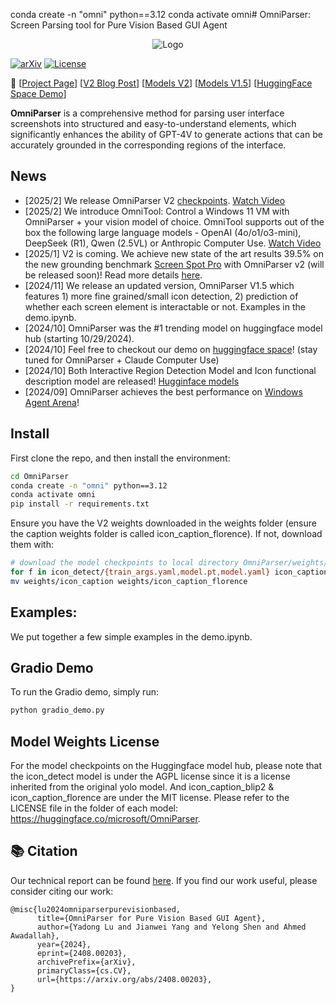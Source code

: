 conda create -n "omni" python==3.12
conda activate omni# OmniParser: Screen Parsing tool for Pure Vision Based GUI Agent

<p align="center">
  <img src="imgs/logo.png" alt="Logo">
</p>

[![arXiv](https://img.shields.io/badge/Paper-green)](https://arxiv.org/abs/2408.00203)
[![License](https://img.shields.io/badge/License-MIT-yellow.svg)](https://opensource.org/licenses/MIT)

📢 [[Project Page](https://microsoft.github.io/OmniParser/)] [[V2 Blog Post](https://www.microsoft.com/en-us/research/articles/omniparser-v2-turning-any-llm-into-a-computer-use-agent/)] [[Models V2](https://huggingface.co/microsoft/OmniParser-v2.0)] [[Models V1.5](https://huggingface.co/microsoft/OmniParser)] [[HuggingFace Space Demo](https://huggingface.co/spaces/microsoft/OmniParser-v2)]

**OmniParser** is a comprehensive method for parsing user interface screenshots into structured and easy-to-understand elements, which significantly enhances the ability of GPT-4V to generate actions that can be accurately grounded in the corresponding regions of the interface. 

## News
- [2025/2] We release OmniParser V2 [checkpoints](https://huggingface.co/microsoft/OmniParser-v2.0). [Watch Video](https://1drv.ms/v/c/650b027c18d5a573/EWXbVESKWo9Buu6OYCwg06wBeoM97C6EOTG6RjvWLEN1Qg?e=alnHGC)
- [2025/2] We introduce OmniTool: Control a Windows 11 VM with OmniParser + your vision model of choice. OmniTool supports out of the box the following large language models - OpenAI (4o/o1/o3-mini), DeepSeek (R1), Qwen (2.5VL) or Anthropic Computer Use. [Watch Video](https://1drv.ms/v/c/650b027c18d5a573/EehZ7RzY69ZHn-MeQHrnnR4BCj3by-cLLpUVlxMjF4O65Q?e=8LxMgX)
- [2025/1] V2 is coming. We achieve new state of the art results 39.5% on the new grounding benchmark [Screen Spot Pro](https://github.com/likaixin2000/ScreenSpot-Pro-GUI-Grounding/tree/main) with OmniParser v2 (will be released soon)! Read more details [here](https://github.com/microsoft/OmniParser/tree/master/docs/Evaluation.md).
- [2024/11] We release an updated version, OmniParser V1.5 which features 1) more fine grained/small icon detection, 2) prediction of whether each screen element is interactable or not. Examples in the demo.ipynb. 
- [2024/10] OmniParser was the #1 trending model on huggingface model hub (starting 10/29/2024). 
- [2024/10] Feel free to checkout our demo on [huggingface space](https://huggingface.co/spaces/microsoft/OmniParser)! (stay tuned for OmniParser + Claude Computer Use)
- [2024/10] Both Interactive Region Detection Model and Icon functional description model are released! [Hugginface models](https://huggingface.co/microsoft/OmniParser)
- [2024/09] OmniParser achieves the best performance on [Windows Agent Arena](https://microsoft.github.io/WindowsAgentArena/)! 

## Install 
First clone the repo, and then install the environment:
```bash
cd OmniParser
conda create -n "omni" python==3.12
conda activate omni
pip install -r requirements.txt
```

Ensure you have the V2 weights downloaded in the weights folder (ensure the caption weights folder is called icon_caption_florence). If not, download them with:
```bash
# download the model checkpoints to local directory OmniParser/weights/
for f in icon_detect/{train_args.yaml,model.pt,model.yaml} icon_caption/{config.json,generation_config.json,model.safetensors}; do huggingface-cli download microsoft/OmniParser-v2.0 "$f" --local-dir weights; done
mv weights/icon_caption weights/icon_caption_florence
```

## Examples:
We put together a few simple examples in the demo.ipynb. 

## Gradio Demo
To run the Gradio demo, simply run:
```bash
python gradio_demo.py
```

## Model Weights License
For the model checkpoints on the Huggingface model hub, please note that the icon_detect model is under the AGPL license since it is a license inherited from the original yolo model. And icon_caption_blip2 & icon_caption_florence are under the MIT license. Please refer to the LICENSE file in the folder of each model: https://huggingface.co/microsoft/OmniParser.

## 📚 Citation
Our technical report can be found [here](https://arxiv.org/abs/2408.00203).
If you find our work useful, please consider citing our work:
```
@misc{lu2024omniparserpurevisionbased,
      title={OmniParser for Pure Vision Based GUI Agent}, 
      author={Yadong Lu and Jianwei Yang and Yelong Shen and Ahmed Awadallah},
      year={2024},
      eprint={2408.00203},
      archivePrefix={arXiv},
      primaryClass={cs.CV},
      url={https://arxiv.org/abs/2408.00203}, 
}
```
